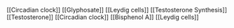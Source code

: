 [[Circadian clock]]
[[Glyphosate]]
[[Leydig cells]]
[[Testosterone Synthesis]]
[[Testosterone]]
[[Circadian clock]]
[[Bisphenol A]]
[[Leydig cells]]
